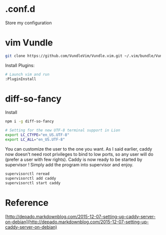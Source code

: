 # .conf.d
Store my configuration

# vim Vundle
```sh
git clone https://github.com/VundleVim/Vundle.vim.git ~/.vim/bundle/Vundle.vim
```
Install Plugins:
```sh
# Launch vim and run
:PluginInstall
```

# diff-so-fancy
Install
```sh
npm i -g diff-so-fancy
```

```bash
# Setting for the new UTF-8 terminal support in Lion
export LC_CTYPE="en_US.UTF-8"
export LC_ALL="en_US.UTF-8"
```

You can customize the user to the one you want. As I said earlier, caddy now doesn't need root privileges to bind to low ports, so any user will do (prefer a user with few rights). Caddy is now ready to be started by supervisor ! Simply add the program into supervisor and enjoy.
```sh
supervisorctl reread
supervisorctl add caddy
supervisorctl start caddy
```

# Reference
[http://depado.markdownblog.com/2015-12-07-setting-up-caddy-server-on-debian](http://depado.markdownblog.com/2015-12-07-setting-up-caddy-server-on-debian)
